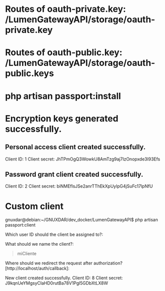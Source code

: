 # Routes of oauth-private.key: /LumenGatewayAPI/storage/oauth-private.key
# Routes of oauth-public.key: /LumenGatewayAPI/storage/oauth-public.keys

# php artisan passport:install

# Encryption keys generated successfully.
## Personal access client created successfully.
Client ID: 1
Client secret: JhTPmOgQ3WowkU8AmTzg9aj7IzOnopxde3I93Efs

## Password grant client created successfully.
Client ID: 2
Client secret: biNMEflsJSe2anrTThEkXpUylpG4jSuFc17lpNfU

# Custom client
gnuxdar@debian:~/GNUXDAR/dev_docker/LumenGatewayAPI$ php artisan passport:client

 Which user ID should the client be assigned to?:
 > 

 What should we name the client?:
 > miCliente

 Where should we redirect the request after authorization? [http://localhost/auth/callback]:
 > 

New client created successfully.
Client ID: 8
Client secret: J9kqnUeYMgsyCIaHD0rutBa78V1Pgl5GDbXtLX8W
